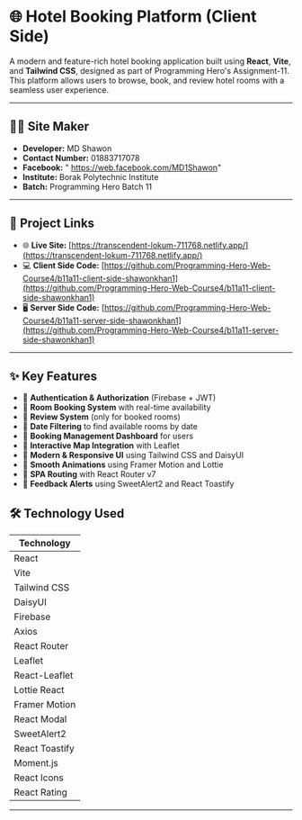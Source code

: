 # 🌐 Hotel Booking Platform (Client Side)

A modern and feature-rich hotel booking application built using **React**, **Vite**, and **Tailwind CSS**, designed as part of Programming Hero's Assignment-11. This platform allows users to browse, book, and review hotel rooms with a seamless user experience.

---

## 👨‍💻 Site Maker

- **Developer:** MD Shawon  
- **Contact Number:**  01883717078
- **Facebook:** " https://web.facebook.com/MD1Shawon"
- **Institute:** Borak Polytechnic Institute  
- **Batch:** Programming Hero Batch 11  

---

## 🔗 Project Links

- 🌐 **Live Site:** [https://transcendent-lokum-711768.netlify.app/](https://transcendent-lokum-711768.netlify.app/)  
- 💻 **Client Side Code:** [https://github.com/Programming-Hero-Web-Course4/b11a11-client-side-shawonkhan1](https://github.com/Programming-Hero-Web-Course4/b11a11-client-side-shawonkhan1)  
- 🖥️ **Server Side Code:** [https://github.com/Programming-Hero-Web-Course4/b11a11-server-side-shawonkhan1](https://github.com/Programming-Hero-Web-Course4/b11a11-server-side-shawonkhan1)  

---

## ✨ Key Features

- 🔐 **Authentication & Authorization** (Firebase + JWT)  
- 🏨 **Room Booking System** with real-time availability  
- 📝 **Review System** (only for booked rooms)  
- 📅 **Date Filtering** to find available rooms by date  
- 📁 **Booking Management Dashboard** for users  
- 📍 **Interactive Map Integration** with Leaflet  
- 🎨 **Modern & Responsive UI** using Tailwind CSS and DaisyUI  
- 🔄 **Smooth Animations** using Framer Motion and Lottie  
- 🧭 **SPA Routing** with React Router v7  
- 🔔 **Feedback Alerts** using SweetAlert2 and React Toastify  



## 🛠️ Technology Used

| Technology       |
|------------------|
| React            |
| Vite             |
| Tailwind CSS     |
| DaisyUI          |
| Firebase         |
| Axios            |
| React Router     |
| Leaflet          |
| React-Leaflet    |
| Lottie React     |
| Framer Motion    |
| React Modal      |
| SweetAlert2      |
| React Toastify   |
| Moment.js        |
| React Icons      |
| React Rating     |


---
